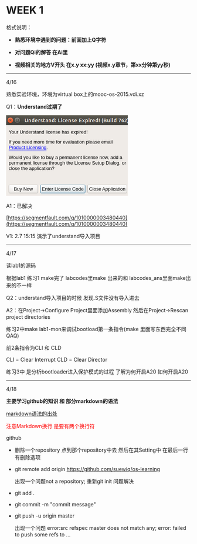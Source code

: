 # WEEK 1

格式说明：

* **熟悉环境中遇到的问题：前面加上Q字符**

* **对问题Qi的解答 在Ai里**

* **视频相关的地方V开头 在x.y xx:yy \(视频x.y章节，第xx分钟第yy秒\)**
- - -

4/16

熟悉实验环境，环境为virtual box上的mooc-os-2015.vdi.xz

Q1：**Understand过期了**

![](/assets/import.png)

A1：已解决

[https://segmentfault.com/q/1010000003480440](https://segmentfault.com/q/1010000003480440)

V1: 2.7 15:15 演示了understand导入项目
- - -

4/17

读lab1的源码

根据lab1 练习1 make完了 labcodes里make 出来的和 labcodes\_ans里面make出来的不一样

Q2：understand导入项目的时候 发现.S文件没有导入进去

A2：在Project-&gt;Configure Project里面添加Assembly 然后在Project-&gt;Rescan project directories

练习2中make lab1-mon来调试bootload第一条指令\(make 里面写东西完全不同QAQ\)

前2条指令为CLI 和 CLD

CLI = Clear Interrupt CLD = Clear Director

练习3中 是分析bootloader进入保护模式的过程 了解为何开启A20 如何开启A20
- - -
4/18

**主要学习github的知识 和 部分markdown的语法**

[markdown语法的出处](https://daringfireball.net/projects/markdown/syntax#header)

<font color="red">注意Markdown换行 是要有两个换行符</font>

github
* 删除一个repository 点到那个repository中去 然后在其Setting中 在最后一行有删除选项

* git remote add origin https://github.com/suewiq/os-learning

	出现一个问题not a repository; 重新git init 问题解决

* git add .

* git commit -m "commit message"

* git push -u origin master

	出现一个问题 error:src refspec master does not match any; error: failed to push some refs to ...